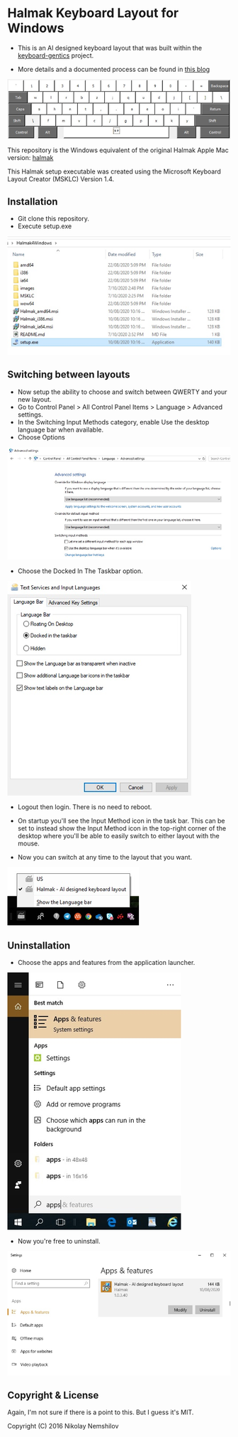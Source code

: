 # Halmak Keyboard Layout for Windows

- This is an AI designed keyboard layout that was built within the
[keyboard-gentics](https://github.com/MadRabbit/keyboard-genetics) project.

- More details and a documented process can be found in
[this blog](http://nikolay.rocks/categories/optimal+keyboard)

![](images/Halmak.jpg)

This repository is the Windows equivalent of the original Halmak Apple Mac version:
[halmak](https://github.com/MadRabbit/halmak)

This Halmak setup executable was created using the Microsoft Keyboard Layout Creator (MSKLC) Version 1.4.


## Installation

* Git clone this repository.
* Execute setup.exe

![](images/installation.jpg)


## Switching between layouts

* Now setup the ability to choose and switch between QWERTY and your new layout. 
* Go to Control Panel > All Control Panel Items > Language > Advanced settings. 
* In the Switching Input Methods category, enable Use the desktop language bar when available.
* Choose Options

![](images/language.jpg)

* Choose the Docked In The Taskbar option.

![](images/language.options.jpg)

* Logout then login. There is no need to reboot.

* On startup you'll see the Input Method icon in the task bar. This can be set to instead show the Input Method icon in the top-right corner of the desktop where you'll be able to easily switch to either layout with the mouse. 

* Now you can switch at any time to the layout that you want.

![](images/taskbar.jpg)

## Uninstallation

* Choose the apps and features from the application launcher.

![](images/choose.apps.jpg)

* Now you're free to uninstall.

![](images/uninstall.jpg)

## Copyright & License

Again, I'm not sure if there is a point to this. But I guess it's MIT.

Copyright (C) 2016 Nikolay Nemshilov
